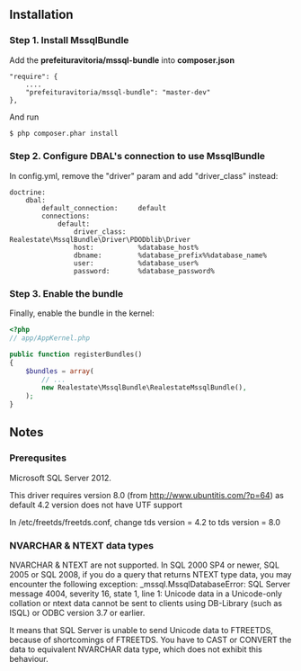 Installation
-------

### Step 1. Install MssqlBundle
Add the **prefeituravitoria/mssql-bundle** into **composer.json**

    "require": {
        ....
        "prefeituravitoria/mssql-bundle": "master-dev"
    },

And run
``` bash
$ php composer.phar install
```
### Step 2. Configure DBAL's connection to use MssqlBundle
In config.yml, remove the "driver" param and add "driver_class" instead:

```
doctrine:
    dbal:
        default_connection:     default
        connections:
            default:
                driver_class:   Realestate\MssqlBundle\Driver\PDODblib\Driver
                host:           %database_host%
                dbname:         %database_prefix%%database_name%
                user:           %database_user%
                password:       %database_password%
```

### Step 3. Enable the bundle
Finally, enable the bundle in the kernel:

``` php
<?php
// app/AppKernel.php

public function registerBundles()
{
    $bundles = array(
        // ...
        new Realestate\MssqlBundle\RealestateMssqlBundle(),
    );
}
```

Notes
-------
### Prerequsites

Microsoft SQL Server 2012.

This driver requires version 8.0 (from http://www.ubuntitis.com/?p=64) as default 4.2 version does not have UTF support

In /etc/freetds/freetds.conf, change
tds version = 4.2
to
tds version = 8.0

### NVARCHAR & NTEXT data types
NVARCHAR & NTEXT are not supported.
In SQL 2000 SP4 or newer, SQL 2005 or SQL 2008, if you do a query that returns NTEXT type data, you may encounter the following exception:
_mssql.MssqlDatabaseError: SQL Server message 4004, severity 16, state 1, line 1:
Unicode data in a Unicode-only collation or ntext data cannot be sent to clients using DB-Library (such as ISQL) or ODBC version 3.7 or earlier.

It means that SQL Server is unable to send Unicode data to FTREETDS, because of shortcomings of FTREETDS. You have to CAST or CONVERT the data to equivalent NVARCHAR data type, which does not exhibit this behaviour.



